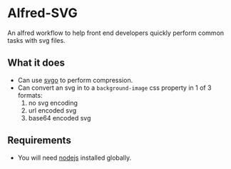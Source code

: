 # Alfred-SVG

An alfred workflow to help front end developers quickly perform common tasks with svg files.

## What it does

- Can use [svgo](https://github.com/svg/svgo) to perform compression.
- Can convert an svg in to a `background-image` css property in 1 of 3 formats:
  1. no svg encoding
  2. url encoded svg
  3. base64 encoded svg

## Requirements

- You will need [nodejs](https://nodejs.org/) installed globally.

